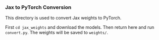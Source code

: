 ### Jax to PyTorch Conversion

This directory is used to convert Jax weights to PyTorch. 

First `cd jax_weights` and download the models. Then return here and run `convert.py`. The weights will be saved to `weights/`.

